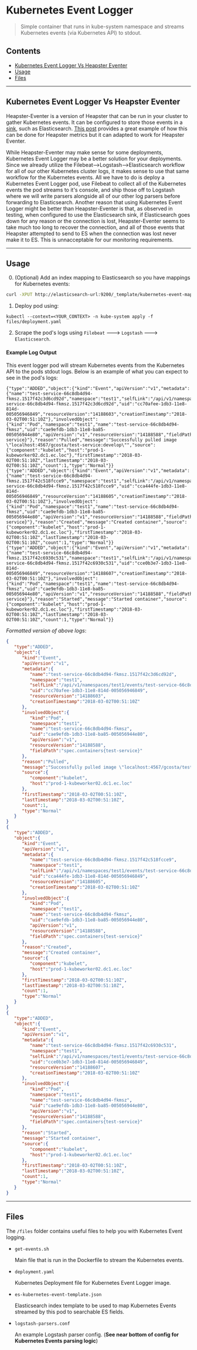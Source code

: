 # Kubernetes Event Logger

> Simple container that runs in kube-system namespace and streams Kubernetes
events (via Kubernetes API) to stdout.


## Contents

*   [Kubernetes Event Logger Vs Heapster Eventer](#kubernetes-event-logger-vs-heapster-eventer)
*   [Usage](#uasge)
*   [Files](#files)


---


## Kubernetes Event Logger Vs Heapster Eventer

Heapster-Eventer is a version of Heapster that can be run in your cluster to gather
Kubernetes events. It can be configured to store those events in a
[sink](https://github.com/kubernetes/heapster/blob/master/docs/sink-configuration.md#elasticsearch),
such as Elasticsearch. [This post](https://www.aerisweather.com/blog/monitoring-kubernetes-elasticsearch/)
provides a great example of how this can be done for Heapster metrics but it can adapted to
work for Heapster Eventer.

While Heapster-Eventer may make sense for some deployments, Kubernetes Event Logger
may be a better solution for your deployments. Since we already utilize the
Filebeat-->Logstash-->Elasticsearch workflow for all of our other Kubernetes cluster logs,
it makes sense to use that same workflow for the Kubernetes events. All we
have to do is deploy a Kubernetes Event Logger pod, use Filebeat to collect all of
the Kubernetes events the pod streams to it's console, and ship those off to Logstash
where we will write parsers alongside all of our other log parsers before forwarding
to Elasticsearch. Another reason that using Kubernetes Event Logger might be better
than Heapster-Eventer is that, as observed in testing, when configured to use the
Elasticsearch sink, if Elasticsearch goes down for any reason or the connection
is lost, Heapster-Eventer seems to take much too long to recover the connection,
and all of those events that Heapster attempted to send to ES when the connection
was lost never make it to ES. This is unnacceptable for our monitoring requirements.


---


## Usage

0. (Optional) Add an index mapping to Elasticsearch so you have mappings for Kubernetes events:
```bash
curl -XPUT http://elasticsearch-url:9200/_template/kubernetes-event-mappings?pretty -d @es-kubernetes-event-template.json
```

1. Deploy pod using:
```
kubectl --context=<YOUR_CONTEXT> -n kube-system apply -f files/deployment.yaml
```

2. Scrape the pod's logs using `Filebeat` ---> `Logstash` ---> `Elasticsearch`.

#### Example Log Output

This event logger pod will stream Kubernetes events from the Kubernetes API to
the pods stdout logs. Below is an example of what you can expect to see in the
pod's logs:

```
{"type":"ADDED","object":{"kind":"Event","apiVersion":"v1","metadata":{"name":"test-service-66c8db4d94-fkmsz.1517f42c3d6cd92d","namespace":"test1","selfLink":"/api/v1/namespaces/test1/events/test-service-66c8db4d94-fkmsz.1517f42c3d6cd92d","uid":"cc70afee-1db3-11e8-814d-005056946849","resourceVersion":"14188603","creationTimestamp":"2018-03-02T00:51:10Z"},"involvedObject":{"kind":"Pod","namespace":"test1","name":"test-service-66c8db4d94-fkmsz","uid":"cae9efdb-1db3-11e8-ba85-005056944e80","apiVersion":"v1","resourceVersion":"14188588","fieldPath":"spec.containers{test-service}"},"reason":"Pulled","message":"Successfully pulled image \"localhost:4567/gcosta/test-service:develop\"","source":{"component":"kubelet","host":"prod-1-kubeworker02.dc1.ec.loc"},"firstTimestamp":"2018-03-02T00:51:10Z","lastTimestamp":"2018-03-02T00:51:10Z","count":1,"type":"Normal"}}
{"type":"ADDED","object":{"kind":"Event","apiVersion":"v1","metadata":{"name":"test-service-66c8db4d94-fkmsz.1517f42c518fcce9","namespace":"test1","selfLink":"/api/v1/namespaces/test1/events/test-service-66c8db4d94-fkmsz.1517f42c518fcce9","uid":"cca444fe-1db3-11e8-814d-005056946849","resourceVersion":"14188605","creationTimestamp":"2018-03-02T00:51:10Z"},"involvedObject":{"kind":"Pod","namespace":"test1","name":"test-service-66c8db4d94-fkmsz","uid":"cae9efdb-1db3-11e8-ba85-005056944e80","apiVersion":"v1","resourceVersion":"14188588","fieldPath":"spec.containers{test-service}"},"reason":"Created","message":"Created container","source":{"component":"kubelet","host":"prod-1-kubeworker02.dc1.ec.loc"},"firstTimestamp":"2018-03-02T00:51:10Z","lastTimestamp":"2018-03-02T00:51:10Z","count":1,"type":"Normal"}}
{"type":"ADDED","object":{"kind":"Event","apiVersion":"v1","metadata":{"name":"test-service-66c8db4d94-fkmsz.1517f42c6930c531","namespace":"test1","selfLink":"/api/v1/namespaces/test1/events/test-service-66c8db4d94-fkmsz.1517f42c6930c531","uid":"cce0b3e7-1db3-11e8-814d-005056946849","resourceVersion":"14188607","creationTimestamp":"2018-03-02T00:51:10Z"},"involvedObject":{"kind":"Pod","namespace":"test1","name":"test-service-66c8db4d94-fkmsz","uid":"cae9efdb-1db3-11e8-ba85-005056944e80","apiVersion":"v1","resourceVersion":"14188588","fieldPath":"spec.containers{test-service}"},"reason":"Started","message":"Started container","source":{"component":"kubelet","host":"prod-1-kubeworker02.dc1.ec.loc"},"firstTimestamp":"2018-03-02T00:51:10Z","lastTimestamp":"2018-03-02T00:51:10Z","count":1,"type":"Normal"}}
```

_Formatted version of above logs_:

```json
{
   "type":"ADDED",
   "object":{
      "kind":"Event",
      "apiVersion":"v1",
      "metadata":{
         "name":"test-service-66c8db4d94-fkmsz.1517f42c3d6cd92d",
         "namespace":"test1",
         "selfLink":"/api/v1/namespaces/test1/events/test-service-66c8db4d94-fkmsz.1517f42c3d6cd92d",
         "uid":"cc70afee-1db3-11e8-814d-005056946849",
         "resourceVersion":"14188603",
         "creationTimestamp":"2018-03-02T00:51:10Z"
      },
      "involvedObject":{
         "kind":"Pod",
         "namespace":"test1",
         "name":"test-service-66c8db4d94-fkmsz",
         "uid":"cae9efdb-1db3-11e8-ba85-005056944e80",
         "apiVersion":"v1",
         "resourceVersion":"14188588",
         "fieldPath":"spec.containers{test-service}"
      },
      "reason":"Pulled",
      "message":"Successfully pulled image \"localhost:4567/gcosta/test-service:develop\"",
      "source":{
         "component":"kubelet",
         "host":"prod-1-kubeworker02.dc1.ec.loc"
      },
      "firstTimestamp":"2018-03-02T00:51:10Z",
      "lastTimestamp":"2018-03-02T00:51:10Z",
      "count":1,
      "type":"Normal"
   }
}
{
   "type":"ADDED",
   "object":{
      "kind":"Event",
      "apiVersion":"v1",
      "metadata":{
         "name":"test-service-66c8db4d94-fkmsz.1517f42c518fcce9",
         "namespace":"test1",
         "selfLink":"/api/v1/namespaces/test1/events/test-service-66c8db4d94-fkmsz.1517f42c518fcce9",
         "uid":"cca444fe-1db3-11e8-814d-005056946849",
         "resourceVersion":"14188605",
         "creationTimestamp":"2018-03-02T00:51:10Z"
      },
      "involvedObject":{
         "kind":"Pod",
         "namespace":"test1",
         "name":"test-service-66c8db4d94-fkmsz",
         "uid":"cae9efdb-1db3-11e8-ba85-005056944e80",
         "apiVersion":"v1",
         "resourceVersion":"14188588",
         "fieldPath":"spec.containers{test-service}"
      },
      "reason":"Created",
      "message":"Created container",
      "source":{
         "component":"kubelet",
         "host":"prod-1-kubeworker02.dc1.ec.loc"
      },
      "firstTimestamp":"2018-03-02T00:51:10Z",
      "lastTimestamp":"2018-03-02T00:51:10Z",
      "count":1,
      "type":"Normal"
   }
}
{
   "type":"ADDED",
   "object":{
      "kind":"Event",
      "apiVersion":"v1",
      "metadata":{
         "name":"test-service-66c8db4d94-fkmsz.1517f42c6930c531",
         "namespace":"test1",
         "selfLink":"/api/v1/namespaces/test1/events/test-service-66c8db4d94-fkmsz.1517f42c6930c531",
         "uid":"cce0b3e7-1db3-11e8-814d-005056946849",
         "resourceVersion":"14188607",
         "creationTimestamp":"2018-03-02T00:51:10Z"
      },
      "involvedObject":{
         "kind":"Pod",
         "namespace":"test1",
         "name":"test-service-66c8db4d94-fkmsz",
         "uid":"cae9efdb-1db3-11e8-ba85-005056944e80",
         "apiVersion":"v1",
         "resourceVersion":"14188588",
         "fieldPath":"spec.containers{test-service}"
      },
      "reason":"Started",
      "message":"Started container",
      "source":{
         "component":"kubelet",
         "host":"prod-1-kubeworker02.dc1.ec.loc"
      },
      "firstTimestamp":"2018-03-02T00:51:10Z",
      "lastTimestamp":"2018-03-02T00:51:10Z",
      "count":1,
      "type":"Normal"
   }
}
```


---


## Files

The `/files` folder contains useful files to help you with Kubernetes Event logging.

* `get-events.sh`

  Main file that is run in the Dockerfile to stream the Kubernetes events.

* `deployment.yaml`

  Kubernetes Deployment file for Kubernetes Event Logger image.

* `es-kubernetes-event-template.json`

  Elasticsearch index template to be used to map Kubernetes Events streamed by
  this pod to searchable ES fields.

* `logstash-parsers.conf`

  An example Logstash parser config. (**See near bottom of config for
  Kubernetes Events parsing logic**)
